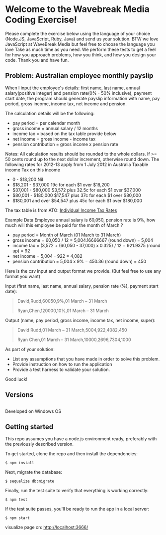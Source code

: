 # Welcome to the Wavebreak Media Coding Exercise!

Please complete the exercise below using the language of your choice (Node.JS, JavaScript, Ruby, Java) and send us your solution. BTW we love JavaScript at WaveBreak Media but feel free to choose the language  you love Take as much time as you need. We perform these tests to get a feel for how you approach problems, how you think, and how you design your code. Thank you and have fun.

## Problem: Australian employee monthly payslip

When I input the employee's details: first name, last name, annual salary(positive integer) and pension rate(0% - 50% inclusive), payment start date, the program should generate payslip information with name, pay period, gross income, income tax, net income and pension.

The calculation details will be the following:
* pay period = per calendar month
* gross income = annual salary / 12 months
* income tax = based on the tax table provide below
* net income = gross income - income tax
* pension contribution = gross income x pension rate
 
Notes: All calculation results should be rounded to the whole dollars. If >= 50 cents round up to the next dollar increment, otherwise round down. The following rates for 2012-13 apply from 1 July 2012 in Australia Taxable income Tax on this income
* 0 - $18,200 Nil
* $18,201 - $37,000 19c for each $1 over $18,200
* $37,001 - $80,000 $3,572 plus 32.5c for each $1 over $37,000
* $80,001 - $180,000 $17,547 plus 37c for each $1 over $80,000
* $180,001 and over $54,547 plus 45c for each $1 over $180,000

The tax table is from ATO: [Individual Income Tax Rates](https://www.ato.gov.au/Rates/Individual-income-tax-rates/)

Example Data
Employee annual salary is 60,050, pension rate is 9%, how much will this employee be paid for the month of March ?
* pay period = Month of March (01 March to 31 March)
* gross income = 60,050 / 12 = 5,004.16666667 (round down) = 5,004
* income tax = (3,572 + (60,050 - 37,000) x 0.325) / 12 = 921.9375 (round up) = 92
* net income = 5,004 - 922 = 4,082
* pension contribution = 5,004 x 9% = 450.36 (round down) = 450

Here is the csv input and output format we provide. (But feel free to use any format you want)

  Input (first name, last name, annual salary, pension rate (%), payment start date):
  > David,Rudd,60050,9%,01 March – 31 March
  > 
  > Ryan,Chen,120000,10%,01 March – 31 March
  
  Output (name, pay period, gross income, income tax, net income, super):
  > David Rudd,01 March – 31 March,5004,922,4082,450
  >
  > Ryan Chen,01 March – 31 March,10000,2696,7304,1000
  
As part of your solution:
* List any assumptions that you have made in order to solve this problem.
* Provide instruction on how to run the application
* Provide a test harness to validate your solution.

Good luck!


## Versions

```
```

Developed on Windows OS


## Getting started

This repo assumes you have a node.js environment ready, preferably with the previously described version.

To get started, clone the repo and then install the dependencies:

```
$ npm install
```

Next, migrate the database:

```
$ sequelize db:migrate
```

Finally, run the test suite to verify that everything is working correctly:

```
$ npm test
```

If the test suite passes, you'll be ready to run the app in a local server:

```
$ npm start
```

visualize page on: [http://localhost:3666/](http://localhost:3666/)
